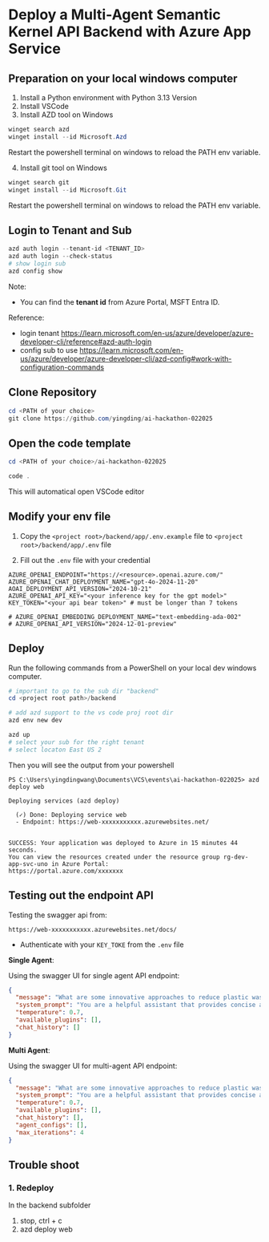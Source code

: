 # Deploy a Multi-Agent Semantic Kernel API Backend with Azure App Service

## Preparation on your local windows computer
1. Install a Python environment with Python 3.13 Version
2. Install VSCode
3. Install AZD tool on Windows

```powershell
winget search azd
winget install --id Microsoft.Azd
```
Restart the powershell terminal on windows to reload the PATH env variable.

4. Install git tool on Windows
```powershell
winget search git
winget install --id Microsoft.Git
```
Restart the powershell terminal on windows to reload the PATH env variable.

## Login to Tenant and Sub

```powershell
azd auth login --tenant-id <TENANT_ID>
azd auth login --check-status
# show login sub
azd config show
```
Note:
* You can find the **tenant id** from Azure Portal, MSFT Entra ID.

Reference:
* login tenant https://learn.microsoft.com/en-us/azure/developer/azure-developer-cli/reference#azd-auth-login
* config sub to use https://learn.microsoft.com/en-us/azure/developer/azure-developer-cli/azd-config#work-with-configuration-commands

## Clone Repository 
```powershell
cd <PATH of your choice>
git clone https://github.com/yingding/ai-hackathon-022025
```

## Open the code template
```powershell
cd <PATH of your choice>/ai-hackathon-022025

code .
```
This will automatical open VSCode editor

## Modify your env file
1. Copy the `<project root>/backend/app/.env.example` file to `<project root>/backend/app/.env` file

2. Fill out the `.env` file with your credential

```
AZURE_OPENAI_ENDPOINT="https://<resource>.openai.azure.com/"
AZURE_OPENAI_CHAT_DEPLOYMENT_NAME="gpt-4o-2024-11-20"
AOAI_DEPLOYMENT_API_VERSION="2024-10-21"
AZURE_OPENAI_API_KEY="<your inference key for the gpt model>"
KEY_TOKEN="<your api bear token>" # must be longer than 7 tokens

# AZURE_OPENAI_EMBEDDING_DEPLOYMENT_NAME="text-embedding-ada-002"
# AZURE_OPENAI_API_VERSION="2024-12-01-preview"
```

## Deploy
Run the following commands from a PowerShell on your local dev windows computer.

```powershell
# important to go to the sub dir "backend"
cd <project root path>/backend

# add azd support to the vs code proj root dir
azd env new dev

azd up
# select your sub for the right tenant
# select locaton East US 2
```

Then you will see the output from your powershell
```console
PS C:\Users\yingdingwang\Documents\VCS\events\ai-hackathon-022025> azd deploy web

Deploying services (azd deploy)

  (✓) Done: Deploying service web
  - Endpoint: https://web-xxxxxxxxxxx.azurewebsites.net/


SUCCESS: Your application was deployed to Azure in 15 minutes 44 seconds.
You can view the resources created under the resource group rg-dev-app-svc-uno in Azure Portal:
https://portal.azure.com/xxxxxxx
```

## Testing out the endpoint API
Testing the swagger api from:
```
https://web-xxxxxxxxxxx.azurewebsites.net/docs/
```
* Authenticate with your `KEY_TOKE` from the `.env` file

**Single Agent**:

Using the swagger UI for single agent API endpoint:
```json
{
  "message": "What are some innovative approaches to reduce plastic waste in urban environments?",
  "system_prompt": "You are a helpful assistant that provides concise and accurate information.",
  "temperature": 0.7,
  "available_plugins": [],
  "chat_history": []
}
```

**Multi Agent**:

Using the swagger UI for multi-agent API endpoint:
```json
{
  "message": "What are some innovative approaches to reduce plastic waste in urban environments?",
  "system_prompt": "You are a helpful assistant that provides concise and accurate information.",
  "temperature": 0.7,
  "available_plugins": [],
  "chat_history": [],
  "agent_configs": [],
  "max_iterations": 4
}
```

## Trouble shoot
### 1. Redeploy
In the backend subfolder
1. stop, ctrl + c
2. azd deploy web